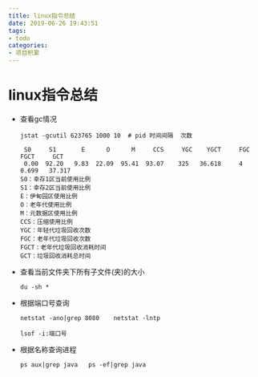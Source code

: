```yaml
---
title: linux指令总结
date: 2019-06-26 19:43:51
tags:
- todo
categories:
- 项目积累
---
```


# linux指令总结

- 查看gc情况

  ```shell
  jstat -gcutil 623765 1000 10  # pid 时间间隔  次数
  ```

  ```properties
   S0     S1       E      O      M     CCS     YGC    YGCT     FGC    FGCT     GCT 
   0.00  92.20   9.83  22.09  95.41  93.07    325   36.618     4    0.699   37.317
  S0：幸存1区当前使用比例
  S1：幸存2区当前使用比例
  E：伊甸园区使用比例
  O：老年代使用比例
  M：元数据区使用比例
  CCS：压缩使用比例
  YGC：年轻代垃圾回收次数
  FGC：老年代垃圾回收次数
  FGCT：老年代垃圾回收消耗时间
  GCT：垃圾回收消耗总时间     
  ```

- 查看当前文件夹下所有子文件(夹)的大小

  ```shell
  du -sh *
  ```

- 根据端口号查询

  ```she
  netstat -ano|grep 8080    netstat -lntp
  ```

  ```shell
  lsof -i:端口号
  ```

- 根据名称查询进程

  ```shell
  ps aux|grep java   ps -ef|grep java
  ```

  